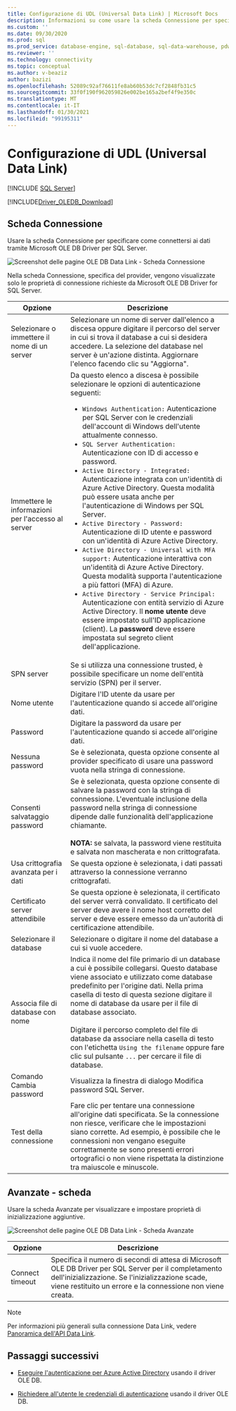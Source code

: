 ```yaml
---
title: Configurazione di UDL (Universal Data Link) | Microsoft Docs
description: Informazioni su come usare la scheda Connessione per specificare come connettersi ai dati tramite OLE DB Driver per SQL Server.
ms.custom: ''
ms.date: 09/30/2020
ms.prod: sql
ms.prod_service: database-engine, sql-database, sql-data-warehouse, pdw
ms.reviewer: ''
ms.technology: connectivity
ms.topic: conceptual
ms.author: v-beaziz
author: bazizi
ms.openlocfilehash: 52089c92af76611fe8ab60b53dc7cf2848fb31c5
ms.sourcegitcommit: 33f0f190f962059826e002be165a2bef4f9e350c
ms.translationtype: MT
ms.contentlocale: it-IT
ms.lasthandoff: 01/30/2021
ms.locfileid: "99195311"
---
```

# <a name="universal-data-link-udl-configuration"></a>Configurazione di UDL (Universal Data Link)
[!INCLUDE [SQL Server](../../../includes/applies-to-version/sql-asdb-asdbmi-asa-pdw.md)]

[!INCLUDE[Driver_OLEDB_Download](../../../includes/driver_oledb_download.md)]

## <a name="connection-tab"></a>Scheda Connessione
Usare la scheda Connessione per specificare come connettersi ai dati tramite Microsoft OLE DB Driver per SQL Server.

![Screenshot delle pagine OLE DB Data Link - Scheda Connessione](../media/data-link-pages-connection-tab.png)

Nella scheda Connessione, specifica del provider, vengono visualizzate solo le proprietà di connessione richieste da Microsoft OLE DB Driver for SQL Server.

|Opzione|Descrizione|
|---   |---        |
|Selezionare o immettere il nome di un server|Selezionare un nome di server dall'elenco a discesa oppure digitare il percorso del server in cui si trova il database a cui si desidera accedere. La selezione del database nel server è un'azione distinta. Aggiornare l'elenco facendo clic su "Aggiorna".
|Immettere le informazioni per l'accesso al server|Da questo elenco a discesa è possibile selezionare le opzioni di autenticazione seguenti: <ul><li>`Windows Authentication:` Autenticazione per SQL Server con le credenziali dell'account di Windows dell'utente attualmente connesso.</li><li>`SQL Server Authentication:` Autenticazione con ID di accesso e password.</li><li>`Active Directory - Integrated:` Autenticazione integrata con un'identità di Azure Active Directory. Questa modalità può essere usata anche per l'autenticazione di Windows per SQL Server.</li><li>`Active Directory - Password:` Autenticazione di ID utente e password con un'identità di Azure Active Directory.</li><li>`Active Directory - Universal with MFA support:` Autenticazione interattiva con un'identità di Azure Active Directory. Questa modalità supporta l'autenticazione a più fattori (MFA) di Azure.</li><li>`Active Directory - Service Principal:` Autenticazione con entità servizio di Azure Active Directory. Il **nome utente** deve essere impostato sull'ID applicazione (client). La **password** deve essere impostata sul segreto client dell'applicazione.</li></ul>|
|SPN server|Se si utilizza una connessione trusted, è possibile specificare un nome dell'entità servizio (SPN) per il server.|
|Nome utente|Digitare l'ID utente da usare per l'autenticazione quando si accede all'origine dati.|
|Password|Digitare la password da usare per l'autenticazione quando si accede all'origine dati.|
|Nessuna password|Se è selezionata, questa opzione consente al provider specificato di usare una password vuota nella stringa di connessione.|
|Consenti salvataggio password|Se è selezionata, questa opzione consente di salvare la password con la stringa di connessione. L'eventuale inclusione della password nella stringa di connessione dipende dalle funzionalità dell'applicazione chiamante. <br/><br/>**NOTA:** se salvata, la password viene restituita e salvata non mascherata e non crittografata.|
|Usa crittografia avanzata per i dati|Se questa opzione è selezionata, i dati passati attraverso la connessione verranno crittografati.|
|Certificato server attendibile|Se questa opzione è selezionata, il certificato del server verrà convalidato. Il certificato del server deve avere il nome host corretto del server e deve essere emesso da un'autorità di certificazione attendibile.|
|Selezionare il database|Selezionare o digitare il nome del database a cui si vuole accedere.|
|Associa file di database con nome|Indica il nome del file primario di un database a cui è possibile collegarsi. Questo database viene associato e utilizzato come database predefinito per l'origine dati. Nella prima casella di testo di questa sezione digitare il nome di database da usare per il file di database associato.<br/><br/>Digitare il percorso completo del file di database da associare nella casella di testo con l'etichetta `Using the filename` oppure fare clic sul pulsante `...` per cercare il file di database.|
|Comando Cambia password|Visualizza la finestra di dialogo Modifica password SQL Server. |
|Test della connessione|Fare clic per tentare una connessione all'origine dati specificata. Se la connessione non riesce, verificare che le impostazioni siano corrette. Ad esempio, è possibile che le connessioni non vengano eseguite correttamente se sono presenti errori ortografici o non viene rispettata la distinzione tra maiuscole e minuscole.|

## <a name="advanced-tab"></a>Avanzate - scheda
Usare la scheda Avanzate per visualizzare e impostare proprietà di inizializzazione aggiuntive.

![Screenshot delle pagine OLE DB Data Link - Scheda Avanzate](../media/data-link-pages-advanced-tab.png)

|Opzione|Descrizione|
|---   |---        |
| Connect timeout | Specifica il numero di secondi di attesa di Microsoft OLE DB Driver per SQL Server per il completamento dell'inizializzazione. Se l'inizializzazione scade, viene restituito un errore e la connessione non viene creata.|


> [!NOTE]  
>  Per informazioni più generali sulla connessione Data Link, vedere [Panoramica dell'API Data Link](/previous-versions/windows/desktop/ms718102(v=vs.85)).

## <a name="next-steps"></a>Passaggi successivi
- [Eseguire l'autenticazione per Azure Active Directory](../features/using-azure-active-directory.md) usando il driver OLE DB.

- [Richiedere all'utente le credenziali di autenticazione](../help-topics/sql-server-login-dialog.md) usando il driver OLE DB.